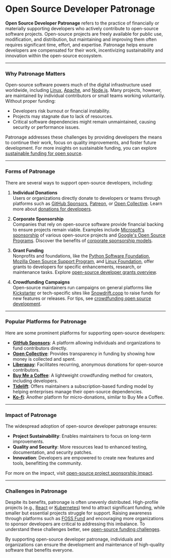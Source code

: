# Open Source Developer Patronage

**Open Source Developer Patronage** refers to the practice of financially or materially supporting developers who actively contribute to open-source software projects. Open-source projects are freely available for public use, modification, and distribution, but maintaining and improving them often requires significant time, effort, and expertise. Patronage helps ensure developers are compensated for their work, incentivizing sustainability and innovation within the open-source ecosystem.

---

### **Why Patronage Matters**

Open-source software powers much of the digital infrastructure used worldwide, including [Linux](https://www.linux.org/), [Apache](https://httpd.apache.org/), and [Node.js](https://nodejs.org/). Many projects, however, are maintained by individual contributors or small teams working voluntarily. Without proper funding:

- Developers risk burnout or financial instability.
- Projects may stagnate due to lack of resources.
- Critical software dependencies might remain unmaintained, causing security or performance issues.

Patronage addresses these challenges by providing developers the means to continue their work, focus on quality improvements, and foster future development. For more insights on sustainable funding, you can explore [sustainable funding for open source](https://www.license-token.com/wiki/sustainable-funding-for-open-source).

---

### **Forms of Patronage**

There are several ways to support open-source developers, including:

1. **Individual Donations**  
   Users or organizations directly donate to developers or teams through platforms such as [GitHub Sponsors](https://github.com/sponsors), [Patreon](https://www.patreon.com), or [Open Collective](https://opencollective.com). Learn more about [donations for developers](https://www.license-token.com/wiki/donations-for-developers).

2. **Corporate Sponsorship**  
   Companies that rely on open-source software provide financial backing to ensure projects remain viable. Examples include [Microsoft's sponsorship](https://opensource.microsoft.com/) of various open-source projects and [Google's Open Source Programs](https://opensource.google/). Discover the benefits of [corporate sponsorship models](https://www.license-token.com/wiki/corporate-sponsorship-models).

3. **Grant Funding**  
   Nonprofits and foundations, like the [Python Software Foundation](https://www.python.org/psf/), [Mozilla Open Source Support Program](https://www.mozilla.org/en-US/moss/), and [Linux Foundation](https://www.linuxfoundation.org/), offer grants to developers for specific enhancements, research, or maintenance tasks. Explore [open-source developer grants overview](https://www.license-token.com/wiki/open-source-developer-grants-overview).

4. **Crowdfunding Campaigns**  
   Open-source maintainers run campaigns on general platforms like [Kickstarter](https://www.kickstarter.com/) or tech-specific sites like [Snowdrift.coop](https://snowdrift.coop/) to raise funds for new features or releases. For tips, see [crowdfunding open source development](https://www.license-token.com/wiki/crowdfunding-open-source-development).

---

### **Popular Platforms for Patronage**

Here are some prominent platforms for supporting open-source developers:

- **[GitHub Sponsors](https://github.com/sponsors)**: A platform allowing individuals and organizations to fund contributors directly.  
- **[Open Collective](https://opencollective.com)**: Provides transparency in funding by showing how money is collected and spent.  
- **[Liberapay](https://liberapay.com/)**: Facilitates recurring, anonymous donations for open-source contributors.  
- **[Buy Me a Coffee](https://www.buymeacoffee.com/)**: A lightweight crowdfunding method for creators, including developers.  
- **[Tidelift](https://tidelift.com/)**: Offers maintainers a subscription-based funding model by helping enterprises manage their open-source dependencies.  
- **[Ko-fi](https://ko-fi.com/)**: Another platform for micro-donations, similar to Buy Me a Coffee.

---

### **Impact of Patronage**

The widespread adoption of open-source developer patronage ensures:

- **Project Sustainability**: Enables maintainers to focus on long-term improvements.
- **Quality and Security**: More resources lead to enhanced testing, documentation, and security patches.
- **Innovation**: Developers are empowered to create new features and tools, benefitting the community.

For more on the impact, visit [open-source project sponsorship impact](https://www.license-token.com/wiki/open-source-project-sponsorship-impact).

---

### **Challenges in Patronage**

Despite its benefits, patronage is often unevenly distributed. High-profile projects (e.g., [React](https://react.dev/) or [Kubernetes](https://kubernetes.io/)) tend to attract significant funding, while smaller but essential projects struggle for support. Raising awareness through platforms such as [FOSS Fund](https://fossfund.org/) and encouraging more organizations to sponsor developers are critical to addressing this imbalance. To understand these challenges better, see [open-source funding challenges](https://www.license-token.com/wiki/open-source-funding-challenges).

By supporting open-source developer patronage, individuals and organizations can ensure the development and maintenance of high-quality software that benefits everyone.